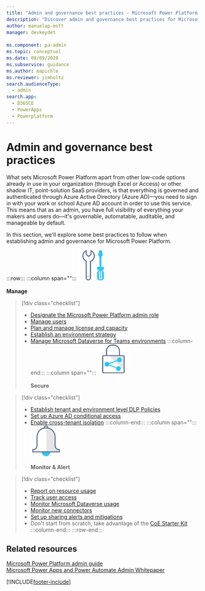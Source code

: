 ```yaml
---
title: "Admin and governance best practices - Microsoft Power Platform | MicrosoftDocs"
description: "Discover admin and governance best practices for Microsoft Power Platform."
author: manuelap-msft
manager: devkeydet

ms.component: pa-admin
ms.topic: conceptual
ms.date: 09/09/2020
ms.subservice: guidance
ms.author: mapichle
ms.reviewer: jimholtz
search.audienceType: 
  - admin
search.app: 
  - D365CE
  - PowerApps
  - Powerplatform
---
```

# Admin and governance best practices

What sets Microsoft Power Platform apart from other low-code options already in use in your organization (through Excel or Access) or other shadow IT, point-solution SaaS providers, is that everything is governed and authenticated through Azure Active Directory (Azure AD)—you need to sign in with your work or school Azure AD account in order to use this service. This means that as an admin, you have full visibility of everything your makers and users do—it's governable, automatable, auditable, and manageable by default.

In this section, we'll explore some best practices to follow when establishing admin and governance for Microsoft Power Platform.

:::row:::
   :::column span="":::
      <img src="media/i_tools.svg" alt="Manage icon" width="80"/><br><br>**Manage** <br /> 

> [!div class="checklist"]
> * [Designate the Microsoft Power Platform admin role](pp-admin.md)
> * [Manage users](../../admin/create-users-assign-online-security-roles.md)
> * [Plan and manage license and capacity](capacity-and-licenses.md)
> * [Establish an environment strategy](environment-strategy.md)
> * [Manage Microsoft Dataverse for Teams environments](teams-environment-strategy.md)
   :::column-end:::
   :::column span="":::
      <img src="media/i_protect.svg" alt="Secure icon" width="80"/><br><br>**Secure**

> [!div class="checklist"]
> * [Establish tenant and environment level DLP Policies](dlp-strategy.md)
> * [Set up Azure AD conditional access](conditional-access.md)
> * [Enable cross-tenant isolation](../../admin/cross-tenant-restrictions.md)
   :::column-end:::
   :::column span="":::
      <img src="media/i_alert.svg" alt="Overview icon" width="80"/><br><br>**Monitor & Alert**

> [!div class="checklist"]
> * [Report on resource usage](resource-usage.md)
> * [Track user access](access-usage.md)
> * [Monitor Microsoft Dataverse usage](cds-usage.md)
> * [Monitor new connectors](new-connectors.md)
> * [Set up sharing alerts and mitigations](sharing-alerts.md)
> * Don't start from scratch, take advantage of the [CoE Starter Kit](../coe/starter-kit.md)
   :::column-end:::
:::row-end:::

## Related resources

[Microsoft Power Platform admin guide](../../admin/admin-documentation.md)<Br>
[Microsoft Power Apps and Power Automate Admin Whitepaper](https://aka.ms/powerappsadminwhitepaper)


[!INCLUDE[footer-include](../../includes/footer-banner.md)]